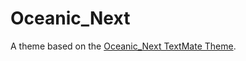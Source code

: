 # Oceanic_Next

A theme based on the [Oceanic_Next TextMate Theme](http://colorsublime.com/theme/Oceanic_Next).
